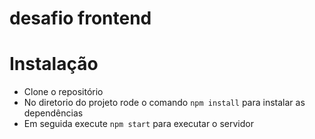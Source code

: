 # desafio frontend

# Instalação
* Clone o repositório
* No diretorio do projeto rode o comando `npm install` para instalar as dependências 
* Em seguida execute `npm start` para executar o servidor
